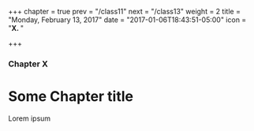 +++
chapter = true
prev = "/class11"
next = "/class13"
weight = 2
title = "Monday, February 13, 2017"
date = "2017-01-06T18:43:51-05:00"
icon = "<b>X. </b>"

+++

### Chapter X

# Some Chapter title

Lorem ipsum
